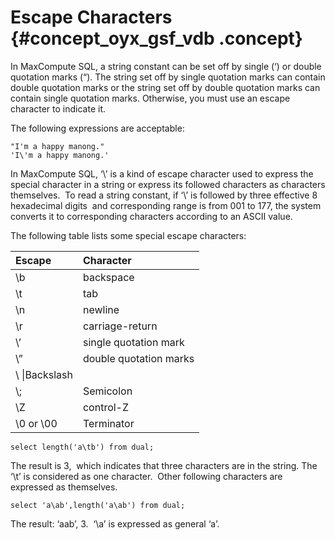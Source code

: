 # Escape Characters {#concept_oyx_gsf_vdb .concept}

In MaxCompute SQL, a string constant can be set off by single \(‘\) or double quotation marks \(“\). The string set off by single quotation marks can contain double quotation marks or the string set off by double quotation marks can contain single quotation marks. Otherwise, you must use an escape character to indicate it. 

The following expressions are acceptable:

```
"I'm a happy manong."
'I\'m a happy manong.'
```

In MaxCompute SQL, ‘\\’ is a kind of escape character used to express the special character in a string or express its followed characters as characters themselves.  To read a string constant, if ‘\\’ is followed by three effective 8 hexadecimal digits  and corresponding range is from 001 to 177, the system converts it to corresponding characters according to an ASCII value. 

The following table lists some special escape characters:

|Escape|Character|
|:-----|:--------|
|\\b|backspace|
|\\t|tab|
|\\n|newline|
|\\r|carriage-return|
|\\’|single quotation mark|
|\\”|double quotation marks|
|\\ \\|Backslash|
|\\;|Semicolon|
|\\Z|control-Z|
|\\0 or \\00|Terminator|

```
select length('a\tb') from dual;
```

The result is 3,  which indicates that three characters are in the string. The ‘\\t’ is considered as one character.  Other following characters are expressed as themselves.

```
select 'a\ab',length('a\ab') from dual;
```

The result: ‘aab’, 3.  ‘\\a’ is expressed as general ‘a’.

